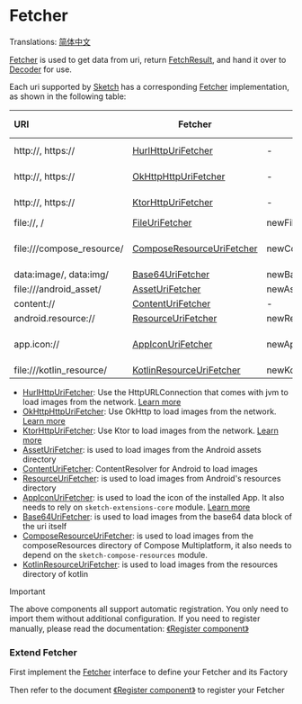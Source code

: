 # Fetcher

Translations: [简体中文](fetcher.zh.md)

[Fetcher] is used to get data from uri, return [FetchResult], and hand it over to [Decoder] for use.

Each uri supported by [Sketch] has a corresponding [Fetcher] implementation, as shown in the
following table:

| URI                       | Fetcher                     | Create                  | Dependent modules         | Android | iOS | Desktop | Web |
|:--------------------------|-----------------------------|-------------------------|---------------------------|---------|:----|:--------|:----|
| http://, https://         | [HurlHttpUriFetcher]        | -                       | sketch-http-hurl          | ✅       | ❌   | ✅       | ❌   |
| http://, https://         | [OkHttpHttpUriFetcher]      | -                       | sketch-http-okhttp        | ✅       | ❌   | ✅       | ❌   |
| http://, https://         | [KtorHttpUriFetcher]        | -                       | sketch-http-ktor3         | ✅       | ✅   | ✅       | ✅   |
| file://, /                | [FileUriFetcher]            | newFileUri()            | -                         | ✅       | ✅   | ✅       | ✅   |
| file:///compose_resource/ | [ComposeResourceUriFetcher] | newComposeResourceUri() | sketch-compose-resources  | ✅       | ✅   | ✅       | ✅   |
| data:image/, data:img/    | [Base64UriFetcher]          | newBase64Uri()          | -                         | ✅       | ✅   | ✅       | ✅   |
| file:///android_asset/    | [AssetUriFetcher]           | newAssetUri()           | -                         | ✅       | ❌   | ❌       | ❌   |
| content://                | [ContentUriFetcher]         | -                       | -                         | ✅       | ❌   | ❌       | ❌   |
| android.resource://       | [ResourceUriFetcher]        | newResourceUri()        | -                         | ✅       | ❌   | ❌       | ❌   |
| app.icon://               | [AppIconUriFetcher]         | newAppIconUri()         | sketch-extensions-appicon | ✅       | ❌   | ❌       | ❌   |
| file:///kotlin_resource/  | [KotlinResourceUriFetcher]  | newKotlinResourceUri()  | -                         | ❌       | ✅   | ✅       | ❌   |

* [HurlHttpUriFetcher]: Use the HttpURLConnection that comes with jvm to load images from the
  network. [Learn more](http.md)
* [OkHttpHttpUriFetcher]: Use OkHttp to load images from the network. [Learn more](http.md)
* [KtorHttpUriFetcher]: Use Ktor to load images from the network. [Learn more](http.md)
* [AssetUriFetcher]: is used to load images from the Android assets directory
* [ContentUriFetcher]: ContentResolver for Android to load images
* [ResourceUriFetcher]: is used to load images from Android's resources directory
* [AppIconUriFetcher]: is used to load the icon of the installed App. It also needs to rely
  on `sketch-extensions-core`
  module. [Learn more](apk_app_icon.md#load-the-icon-of-the-installed-app)
* [Base64UriFetcher]: is used to load images from the base64 data block of the uri itself
* [ComposeResourceUriFetcher]: is used to load images from the composeResources directory of
  Compose Multiplatform, it also needs to depend on the `sketch-compose-resources` module.
* [KotlinResourceUriFetcher]: is used to load images from the resources directory of kotlin

> [!IMPORTANT]
> The above components all support automatic registration. You only need to import them without
> additional configuration. If you need to register manually, please read the
> documentation: [《Register component》](register_component.md)

### Extend Fetcher

First implement the [Fetcher] interface to define your Fetcher and its Factory

Then refer to the document [《Register component》](register_component.md) to register your Fetcher

[comment]: <> (classs)

[Sketch]: ../sketch-core/src/commonMain/kotlin/com/github/panpf/sketch/Sketch.common.kt

[ImageRequest]: ../sketch-core/src/commonMain/kotlin/com/github/panpf/sketch/request/ImageRequest.common.kt

[Decoder]: ../sketch-core/src/commonMain/kotlin/com/github/panpf/sketch/decode/Decoder.kt

[Fetcher]: ../sketch-core/src/commonMain/kotlin/com/github/panpf/sketch/fetch/Fetcher.kt

[FetchResult]: ../sketch-core/src/commonMain/kotlin/com/github/panpf/sketch/fetch/FetchResult.kt

[AssetUriFetcher]: ../sketch-core/src/androidMain/kotlin/com/github/panpf/sketch/fetch/AssetUriFetcher.kt

[Base64UriFetcher]: ../sketch-core/src/commonMain/kotlin/com/github/panpf/sketch/fetch/Base64UriFetcher.kt

[ContentUriFetcher]: ../sketch-core/src/androidMain/kotlin/com/github/panpf/sketch/fetch/ContentUriFetcher.kt

[FileUriFetcher]: ../sketch-core/src/commonMain/kotlin/com/github/panpf/sketch/fetch/FileUriFetcher.kt

[HurlHttpUriFetcher]: ../sketch-http-hurl/src/commonMain/kotlin/com/github/panpf/sketch/fetch/HurlHttpUriFetcher.kt

[OkHttpHttpUriFetcher]: ../sketch-http-okhttp/src/commonMain/kotlin/com/github/panpf/sketch/fetch/OkHttpHttpUriFetcher.kt

[KtorHttpUriFetcher]: ../sketch-http-ktor3-core/src/commonMain/kotlin/com/github/panpf/sketch/fetch/KtorHttpUriFetcher.kt

[ResourceUriFetcher]: ../sketch-core/src/androidMain/kotlin/com/github/panpf/sketch/fetch/ResourceUriFetcher.kt

[AppIconUriFetcher]: ../sketch-extensions-appicon/src/main/kotlin/com/github/panpf/sketch/fetch/AppIconUriFetcher.kt

[KotlinResourceUriFetcher]: ../sketch-core/src/desktopMain/kotlin/com/github/panpf/sketch/fetch/KotlinResourceUriFetcher.kt

[ComposeResourceUriFetcher]: ../sketch-compose-resources/src/commonMain/kotlin/com/github/panpf/sketch/fetch/ComposeResourceUriFetcher.kt
